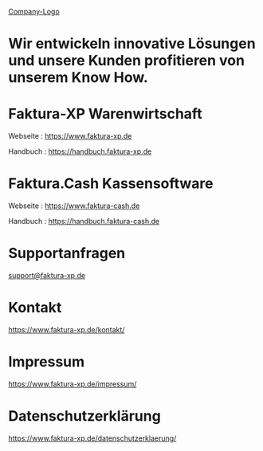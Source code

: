 [Company-Logo](https://www.m-por.de/wp-content/uploads/2018/05/m-pr_logo_neu_280x100_01.png)

# Wir entwickeln innovative Lösungen und unsere Kunden profitieren von unserem Know How.

# Faktura-XP Warenwirtschaft
Webseite : https://www.faktura-xp.de

Handbuch : https://handbuch.faktura-xp.de

# Faktura.Cash Kassensoftware
Webseite : https://www.faktura-cash.de

Handbuch : https://handbuch.faktura-cash.de


# Supportanfragen

support@faktura-xp.de

# Kontakt

https://www.faktura-xp.de/kontakt/

# Impressum

https://www.faktura-xp.de/impressum/

# Datenschutzerklärung

https://www.faktura-xp.de/datenschutzerklaerung/
